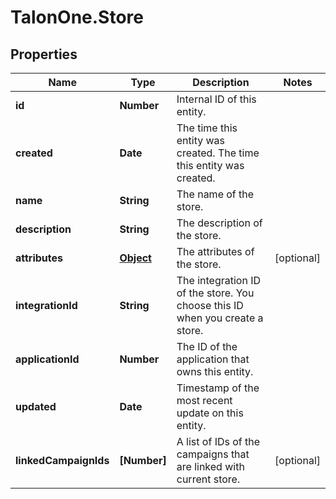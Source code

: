 # TalonOne.Store

## Properties

Name | Type | Description | Notes
------------ | ------------- | ------------- | -------------
**id** | **Number** | Internal ID of this entity. | 
**created** | **Date** | The time this entity was created. The time this entity was created. | 
**name** | **String** | The name of the store. | 
**description** | **String** | The description of the store. | 
**attributes** | [**Object**](.md) | The attributes of the store. | [optional] 
**integrationId** | **String** | The integration ID of the store. You choose this ID when you create a store. | 
**applicationId** | **Number** | The ID of the application that owns this entity. | 
**updated** | **Date** | Timestamp of the most recent update on this entity. | 
**linkedCampaignIds** | **[Number]** | A list of IDs of the campaigns that are linked with current store. | [optional] 



